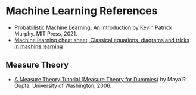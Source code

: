 # Machine Learning References

-  [Probabilistic Machine Learning: An Introduction](https://probml.github.io/pml-book/book1.html) by Kevin Patrick Murphy. MIT Press, 2021.
-  [Machine learning cheat sheet, Classical equations, diagrams and tricks in machine learning](https://github.com/soulmachine/machine-learning-cheat-sheet)


## Measure Theory

-  [A Measure Theory Tutorial (Measure Theory for Dummies)](https://vannevar.ece.uw.edu/techsite/papers/documents/UWEETR-2006-0008.pdf) by Maya R. Gupta. University of Washington, 2006.
